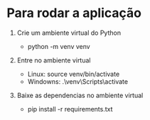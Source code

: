 # Para rodar a aplicação

1. Crie um ambiente virtual do Python
    - python -m venv venv

2. Entre no ambiente virtual
    - Linux: source venv/bin/activate
    - Windowns: .\venv\Scripts\activate

3. Baixe as dependencias no ambiente virtual
    - pip install -r requirements.txt